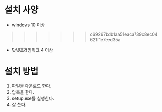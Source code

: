﻿# 설치 사양
* windows 10 이상
>>>>>>> c69267bdb1aa51eaca739c8ec04621f1e7eed35a
* 닷넷프레임워크 4 이상

# 설치 방법
1. 파일을 다운로드 한다.
2. 압축을 한다.
3. setup.exe를 실행한다.
4. 잘 쓴다.